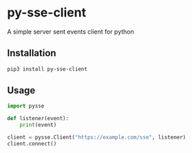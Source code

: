 # py-sse-client

A simple server sent events client for python

## Installation

```bash
pip3 install py-sse-client
```

## Usage

```python
import pysse

def listener(event):
    print(event)

client = pysse.Client("https://example.com/sse", listener)
client.connect()
```
